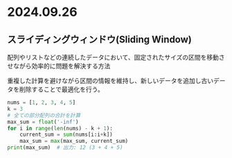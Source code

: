 # 2024.09.26

## スライディングウィンドウ(Sliding Window)

配列やリストなどの連続したデータにおいて、固定されたサイズの区間を移動させながら効率的に問題を解決する方法

重複した計算を避けながら区間の情報を維持し、新しいデータを追加し古いデータを削除することで最適化を行う。

```python
nums = [1, 2, 3, 4, 5]
k = 3
# 全ての部分配列の合計を計算
max_sum = float('-inf')
for i in range(len(nums) - k + 1):
    current_sum = sum(nums[i:i+k])
    max_sum = max(max_sum, current_sum)
print(max_sum)  # 出力: 12 (3 + 4 + 5)
```
